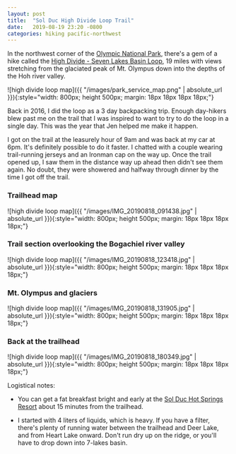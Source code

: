 ```yaml
---
layout: post
title:  "Sol Duc High Divide Loop Trail"
date:   2019-08-19 23:20 -0800
categories: hiking pacific-northwest
---
```


In the northwest corner of the [Olympic National Park][2], there's a gem of a hike called the [High Divide - Seven Lakes Basin Loop][1], 19 miles with views stretching from the glaciated peak of Mt. Olympus down into the depths of the Hoh river valley.

![high divide loop map]({{ "/images/park_service_map.png" | absolute_url }}){:style="width: 800px; height 500px; margin: 18px 18px 18px 18px;"}

Back in 2016, I did the loop as a 3 day backpacking trip. Enough day-hikers blew past me on the trail that I was inspired to want to try to do the loop in a single day. This was the year that Jen helped me make it happen.

I got on the trail at the leasurely hour of 9am and was back at my car at 6pm. It's definitely possible to do it faster. I chatted with a couple wearing trail-running jerseys and an Ironman cap on the way up. Once the trail opened up, I saw them in the distance way up ahead then didn't see them again. No doubt, they were showered and halfway through dinner by the time I got off the trail.

### Trailhead map
![high divide loop map]({{ "/images/IMG_20190818_091438.jpg" | absolute_url }}){:style="width: 800px; height 500px; margin: 18px 18px 18px 18px;"}

### Trail section overlooking the Bogachiel river valley
![high divide loop map]({{ "/images/IMG_20190818_123418.jpg" | absolute_url }}){:style="width: 800px; height 500px; margin: 18px 18px 18px 18px;"}

### Mt. Olympus and glaciers
![high divide loop map]({{ "/images/IMG_20190818_131905.jpg" | absolute_url }}){:style="width: 800px; height 500px; margin: 18px 18px 18px 18px;"}

### Back at the trailhead
![high divide loop map]({{ "/images/IMG_20190818_180349.jpg" | absolute_url }}){:style="width: 800px; height 500px; margin: 18px 18px 18px 18px;"}

Logistical notes:

 * You can get a fat breakfast bright and early at the [Sol Duc Hot Springs Resort][3] about 15 minutes from the trailhead.

 * I started with 4 liters of liquids, which is heavy. If you have a filter, there's plenty of running water between the trailhead and Deer Lake, and from Heart Lake onward. Don't run dry up on the ridge, or you'll have to drop down into 7-lakes basin.

[1]: https://www.wta.org/go-hiking/hikes/seven-lakes-basin
[2]: https://www.nps.gov/olym/planyourvisit/high-divide-loop.htm
[3]: https://www.olympicnationalparks.com/dining/sol-duc-hot-springs-resort/

